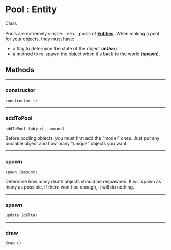 # <i class="fa fa-book"></i> Pool : Entity

<span class="label label-info">Class</span>

Pools are extremely simple... erh... pools of [**Entities**](entity.md). When making a pool for your objects, they must have:
- a flag to determine the state of the object (**inUse**).
- a method to re-spawn the object when it's back to the world (**spawn**).

## Methods

---

### constructor

    constructor ()

---

### addToPool

    addToPool (object, amount)

Before pooling objects, you must first add the "model" ones.
Just put any poolable object and how many "unique" objects you want.

---

### spawn

    spawn (amount)

Determine how many death objects should be respawned.
It will spawn as many as possible. If there won't be enough, it will do nothing.

---

### spawn

    update (delta)

---

### draw

    draw ()

